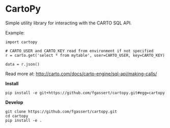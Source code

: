 # CartoPy

Simple utility library for interacting with the CARTO SQL API.

Example:

```
import cartopy

# CARTO_USER and CARTO_KEY read from environment if not specified
r = carto.get('select * from mytable', user=CARTO_USER, key=CARTO_KEY)

data = r.json()
```

Read more at:
http://carto.com/docs/carto-engine/sql-api/making-calls/


__Install__

`pip install -e git+https://github.com/fgassert/cartopy.git#egg=cartopy`

__Develop__

```
git clone https://github.com/fgassert/cartopy.git
cd cartopy
pip install -e .
```
